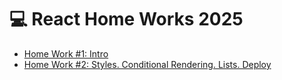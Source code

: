 # :computer: React Home Works 2025

- [Home Work #1: Intro](https://mosiahr.github.io/react-fls/hw1/)
- [Home Work #2: Styles. Conditional Rendering. Lists. Deploy](https://react-fls-02.onrender.com/)
